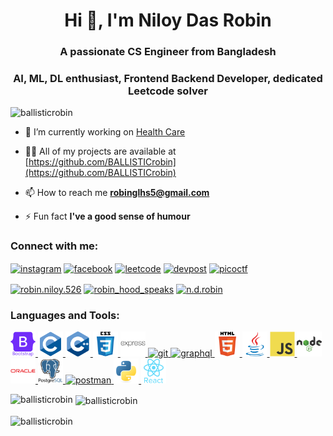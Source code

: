 <h1 align="center">Hi 👋, I'm Niloy Das Robin</h1>
<h3 align="center">A passionate CS Engineer from Bangladesh</h3>
<h3 align="center">AI, ML, DL enthusiast, Frontend Backend Developer, dedicated Leetcode solver </h3>

<p align="left"> <img src="https://komarev.com/ghpvc/?username=ballisticrobin&label=Profile%20views&color=0e75b6&style=flat" alt="ballisticrobin" /> </p>

- 🔭 I’m currently working on [Health Care](https://github.com/BALLISTICrobin/Project-Health-Care.git)

- 👨‍💻 All of my projects are available at [https://github.com/BALLISTICrobin](https://github.com/BALLISTICrobin)

- 📫 How to reach me **robinglhs5@gmail.com**

- ⚡ Fun fact **I've a good sense of humour**

<h3 align="left">Connect with me:</h3>
<p align="left">
  <a href="https://www.instagram.com/robin_hood_speaks/" target="blank"><img align="center" src="https://cdn.jsdelivr.net/npm/simple-icons@3.0.1/icons/instagram.svg" alt="instagram" height="30" width="40" /></a>
  <a href="https://www.facebook.com/robin.niloy.526" target="blank"><img align="center" src="https://cdn.jsdelivr.net/npm/simple-icons@3.0.1/icons/facebook.svg" alt="facebook" height="30" width="40" /></a>
  <a href="https://leetcode.com/u/Robin_29/" target="blank"><img align="center" src="https://cdn.jsdelivr.net/npm/simple-icons@3.0.1/icons/leetcode.svg" alt="leetcode" height="30" width="40" /></a>
  <a href="https://devpost.com/robinglhs5?ref_content=user-portfolio&ref_feature=portfolio&ref_medium=global-nav" target="blank"><img align="center" src="[https://cdn.jsdelivr.net/npm/simple-icons@3.0.1/icons/devpost.svg](https://logos-download.com/wp-content/uploads/2016/10/Devpost_logo.png)" alt="devpost" height="30" width="40" /></a>
  <a href="https://play.picoctf.org/users/SkippyCavanaugh" target="blank"><img align="center" src="[https://cdn.jsdelivr.net/npm/simple-icons@3.0.1/icons/picoctf.svg](https://play.picoctf.org/static/media/picoctf-logo.b48dd31601be6b1cd24a45e02067704f.svg)" alt="picoctf" height="30" width="40" /></a>
</p>
<p align="left">
<a href="https://fb.com/robin.niloy.526" target="blank"><img align="center" src="https://raw.githubusercontent.com/rahuldkjain/github-profile-readme-generator/master/src/images/icons/Social/facebook.svg" alt="robin.niloy.526" height="30" width="40" /></a>
<a href="https://instagram.com/robin_hood_speaks" target="blank"><img align="center" src="https://raw.githubusercontent.com/rahuldkjain/github-profile-readme-generator/master/src/images/icons/Social/instagram.svg" alt="robin_hood_speaks" height="30" width="40" /></a>
<a href="https://discord.gg/n.d.robin" target="blank"><img align="center" src="https://raw.githubusercontent.com/rahuldkjain/github-profile-readme-generator/master/src/images/icons/Social/discord.svg" alt="n.d.robin" height="30" width="40" /></a>
</p>

<h3 align="left">Languages and Tools:</h3>
<p align="left"> <a href="https://getbootstrap.com" target="_blank" rel="noreferrer"> <img src="https://raw.githubusercontent.com/devicons/devicon/master/icons/bootstrap/bootstrap-plain-wordmark.svg" alt="bootstrap" width="40" height="40"/> </a> <a href="https://www.cprogramming.com/" target="_blank" rel="noreferrer"> <img src="https://raw.githubusercontent.com/devicons/devicon/master/icons/c/c-original.svg" alt="c" width="40" height="40"/> </a> <a href="https://www.w3schools.com/cpp/" target="_blank" rel="noreferrer"> <img src="https://raw.githubusercontent.com/devicons/devicon/master/icons/cplusplus/cplusplus-original.svg" alt="cplusplus" width="40" height="40"/> </a> <a href="https://www.w3schools.com/css/" target="_blank" rel="noreferrer"> <img src="https://raw.githubusercontent.com/devicons/devicon/master/icons/css3/css3-original-wordmark.svg" alt="css3" width="40" height="40"/> </a> <a href="https://expressjs.com" target="_blank" rel="noreferrer"> <img src="https://raw.githubusercontent.com/devicons/devicon/master/icons/express/express-original-wordmark.svg" alt="express" width="40" height="40"/> </a> <a href="https://git-scm.com/" target="_blank" rel="noreferrer"> <img src="https://www.vectorlogo.zone/logos/git-scm/git-scm-icon.svg" alt="git" width="40" height="40"/> </a> <a href="https://graphql.org" target="_blank" rel="noreferrer"> <img src="https://www.vectorlogo.zone/logos/graphql/graphql-icon.svg" alt="graphql" width="40" height="40"/> </a> <a href="https://www.w3.org/html/" target="_blank" rel="noreferrer"> <img src="https://raw.githubusercontent.com/devicons/devicon/master/icons/html5/html5-original-wordmark.svg" alt="html5" width="40" height="40"/> </a> <a href="https://www.java.com" target="_blank" rel="noreferrer"> <img src="https://raw.githubusercontent.com/devicons/devicon/master/icons/java/java-original.svg" alt="java" width="40" height="40"/> </a> <a href="https://developer.mozilla.org/en-US/docs/Web/JavaScript" target="_blank" rel="noreferrer"> <img src="https://raw.githubusercontent.com/devicons/devicon/master/icons/javascript/javascript-original.svg" alt="javascript" width="40" height="40"/> </a> <a href="https://nodejs.org" target="_blank" rel="noreferrer"> <img src="https://raw.githubusercontent.com/devicons/devicon/master/icons/nodejs/nodejs-original-wordmark.svg" alt="nodejs" width="40" height="40"/> </a> <a href="https://www.oracle.com/" target="_blank" rel="noreferrer"> <img src="https://raw.githubusercontent.com/devicons/devicon/master/icons/oracle/oracle-original.svg" alt="oracle" width="40" height="40"/> </a> <a href="https://www.postgresql.org" target="_blank" rel="noreferrer"> <img src="https://raw.githubusercontent.com/devicons/devicon/master/icons/postgresql/postgresql-original-wordmark.svg" alt="postgresql" width="40" height="40"/> </a> <a href="https://postman.com" target="_blank" rel="noreferrer"> <img src="https://www.vectorlogo.zone/logos/getpostman/getpostman-icon.svg" alt="postman" width="40" height="40"/> </a> <a href="https://www.python.org" target="_blank" rel="noreferrer"> <img src="https://raw.githubusercontent.com/devicons/devicon/master/icons/python/python-original.svg" alt="python" width="40" height="40"/> </a> <a href="https://reactjs.org/" target="_blank" rel="noreferrer"> <img src="https://raw.githubusercontent.com/devicons/devicon/master/icons/react/react-original-wordmark.svg" alt="react" width="40" height="40"/> </a> </p>

<p><img align="left" src="https://github-readme-stats.vercel.app/api/top-langs?username=ballisticrobin&show_icons=true&locale=en&layout=compact" alt="ballisticrobin" /></p>

<p>&nbsp;<img align="center" src="https://github-readme-stats.vercel.app/api?username=ballisticrobin&show_icons=true&locale=en" alt="ballisticrobin" /></p>

<p><img align="center" src="https://github-readme-streak-stats.herokuapp.com/?user=ballisticrobin&" alt="ballisticrobin" /></p>
